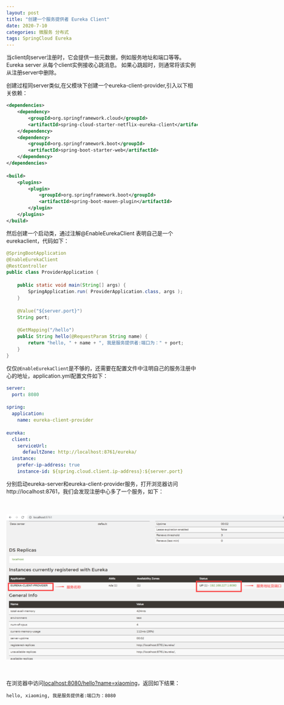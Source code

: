 ```yaml
---
layout: post
title: "创建一个服务提供者 Eureka Client"
date: 2020-7-10
categories: 微服务 分布式
tags: SpringCloud Eureka
--- 
```


当client向server注册时，它会提供一些元数据，例如服务地址和端口等等。Eureka server 从每个client实例接收心跳消息。 如果心跳超时，则通常将该实例从注册server中删除。

创建过程同server类似,在父模块下创建一个eureka-client-provider,引入以下相关依赖：

```xml
<dependencies>
    <dependency>
        <groupId>org.springframework.cloud</groupId>
        <artifactId>spring-cloud-starter-netflix-eureka-client</artifactId>
    </dependency>
    <dependency>
        <groupId>org.springframework.boot</groupId>
        <artifactId>spring-boot-starter-web</artifactId>
    </dependency>
</dependencies>

<build>
    <plugins>
        <plugin>
            <groupId>org.springframework.boot</groupId>
            <artifactId>spring-boot-maven-plugin</artifactId>
        </plugin>
    </plugins>
</build>
```

然后创建一个启动类，通过注解@EnableEurekaClient 表明自己是一个eurekaclient，代码如下：

```java
@SpringBootApplication
@EnableEurekaClient
@RestController
public class ProviderApplication {

    public static void main(String[] args) {
        SpringApplication.run( ProviderApplication.class, args );
    }

    @Value("${server.port}")
    String port;

    @GetMapping("/hello")
    public String hello(@RequestParam String name) {
        return "hello, " + name + ", 我是服务提供者:端口为：" + port;
    }
}
```

仅仅`@EnableEurekaClient`是不够的，还需要在配置文件中注明自己的服务注册中心的地址，application.yml配置文件如下：

```yaml
server:
  port: 8080

spring:
  application:
    name: eureka-client-provider

eureka:
  client:
    serviceUrl:
      defaultZone: http://localhost:8761/eureka/
  instance:
    prefer-ip-address: true
    instance-id: ${spring.cloud.client.ip-address}:${server.port}
```

分别启动eureka-server和eureka-client-provider服务，打开浏览器访问http://localhost:8761，我们会发现注册中心多了一个服务，如下：

<div style="width:780px;height:384px;margin:50px auto">
    <img alt="eureka-client.png" src="/images/eureka-client.png" width="780" height="384"/>
</div>


在浏览器中访问[localhost:8080/hello?name=xiaoming](localhost:8080/hello?name=xiaoming)，返回如下结果：

```
hello, xiaoming, 我是服务提供者:端口为：8080
```